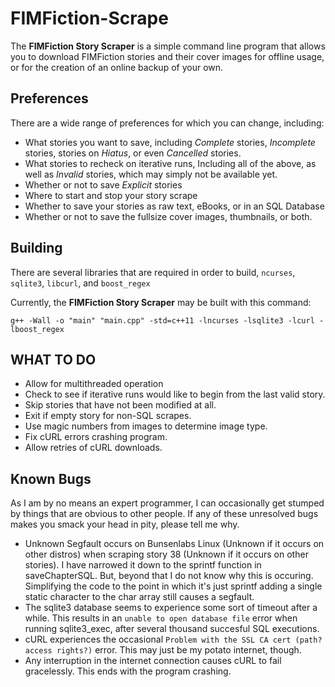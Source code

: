 # FIMFiction-Scrape

The **FIMFiction Story Scraper** is a simple command line program that allows you to download FIMFiction stories and their cover images for offline usage, or for the creation of an online backup of your own.

## Preferences

There are a wide range of preferences for which you can change, including:

- What stories you want to save, including *Complete* stories, *Incomplete* stories, stories on *Hiatus*, or even *Cancelled* stories.
- What stories to recheck on iterative runs, Including all of the above, as well as *Invalid* stories, which may simply not be available yet.
- Whether or not to save *Explicit* stories
- Where to start and stop your story scrape
- Whether to save your stories as raw text, eBooks, or in an SQL Database
- Whether or not to save the fullsize cover images, thumbnails, or both.

## Building

There are several libraries that are required in order to build, `ncurses`, `sqlite3`, `libcurl`, and `boost_regex`

Currently, the **FIMFiction Story Scraper** may be built with this command:

`g++ -Wall -o "main" "main.cpp" -std=c++11 -lncurses -lsqlite3 -lcurl -lboost_regex`

## WHAT TO DO

- Allow for multithreaded operation
- Check to see if iterative runs would like to begin from the last valid story.
- Skip stories that have not been modified at all.
- Exit if empty story for non-SQL scrapes.
- Use magic numbers from images to determine image type.
- Fix cURL errors crashing program.
- Allow retries of cURL downloads.

## Known Bugs

As I am by no means an expert programmer, I can occasionally get stumped by things that are obvious to other people. If any of these unresolved bugs makes you smack your head in pity, please tell me why.

- Unknown Segfault occurs on Bunsenlabs Linux (Unknown if it occurs on other distros) when scraping story 38 (Unknown if it occurs on other stories). I have narrowed it down to the sprintf function in saveChapterSQL. But, beyond that I do not know why this is occuring. Simplifying the code to the point in which it's just sprintf adding a single static character to the char array still causes a segfault.
- The sqlite3 database seems to experience some sort of timeout after a while. This results in an `unable to open database file` error when running sqlite3_exec, after several thousand succesful SQL executions.
- cURL experiences the occasional `Problem with the SSL CA cert (path? access rights?)` error. This may just be my potato internet, though.
- Any interruption in the internet connection causes cURL to fail gracelessly. This ends with the program crashing.
